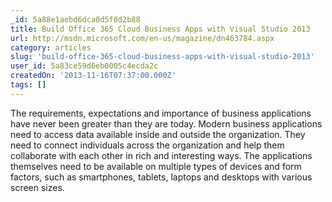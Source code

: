 ```yaml
---
_id: 5a88e1aebd6dca0d5f0d2b88
title: Build Office 365 Cloud Business Apps with Visual Studio 2013
url: http://msdn.microsoft.com/en-us/magazine/dn463784.aspx
category: articles
slug: 'build-office-365-cloud-business-apps-with-visual-studio-2013'
user_id: 5a83ce59d6eb0005c4ecda2c
createdOn: '2013-11-16T07:37:00.000Z'
tags: []
---
```


The requirements, expectations and importance of business applications have never been greater than they are today. Modern business applications need to access data available inside and outside the organization. They need to connect individuals across the organization and help them collaborate with each other in rich and interesting ways. The applications themselves need to be available on multiple types of devices and form factors, such as smartphones, tablets, laptops and desktops with various screen sizes.
